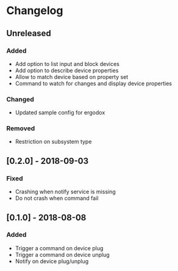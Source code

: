 # Changelog

## Unreleased
### Added
- Add option to list input and block devices
- Add option to describe device properties
- Allow to match device based on property set
- Command to watch for changes and display device properties
### Changed
- Updated sample config for ergodox
### Removed
- Restriction on subsystem type

## [0.2.0] - 2018-09-03
### Fixed
- Crashing when notify service is missing
- Do not crash when command fail

## [0.1.0] - 2018-08-08
### Added
- Trigger a command on device plug
- Trigger a command on device unplug
- Notify on device plug/unplug
